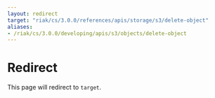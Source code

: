 ```yaml
---
layout: redirect
target: "riak/cs/3.0.0/references/apis/storage/s3/delete-object"
aliases:
- /riak/cs/3.0.0/developing/apis/s3/objects/delete-object
---
```


# Redirect

This page will redirect to `target`.
